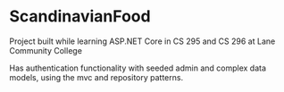 # ScandinavianFood

Project built while learning ASP.NET Core in CS 295 and CS 296 at Lane Community College

Has authentication functionality with seeded admin and complex data models, using the mvc and repository patterns.
